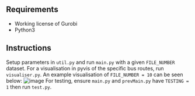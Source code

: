 ## Requirements 
- Working license of Gurobi
- Python3

## Instructions
Setup parameters in `util.py` and run `main.py` with a given `FILE_NUMBER` dataset. For a visualisation in pyvis of the specific bus routes, run `visualiser.py`. An example visualisation of `FILE_NUMBER = 10` can be seen below:
![image](https://github.com/user-attachments/assets/7f3b9772-26d5-4f72-a892-3de610094a12)
For testing, ensure `main.py` and `prevMain.py` have `TESTING = 1` then run `test.py`.
